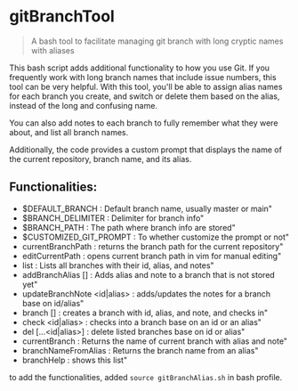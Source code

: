 # gitBranchTool

> A bash tool to facilitate managing git branch with long cryptic names with aliases

This bash script adds additional functionality to how you use Git. If you frequently work with long branch names that include issue numbers, this tool can be very helpful. With this tool, you'll be able to assign alias names for each branch you create, and switch or delete them based on the alias, instead of the long and confusing name.

You can also add notes to each branch to fully remember what they were about, and list all branch names.

Additionally, the code provides a custom prompt that displays the name of the current repository, branch name, and its alias.

## Functionalities:

*  $DEFAULT_BRANCH                        : Default branch name, usually master or main"
*  $BRANCH_DELIMITER                      : Delimiter for branch info"
*  $BRANCH_PATH                           : The path where branch info are stored"
*  $CUSTOMIZED_GIT_PROMPT                 : To whether customize the prompt or not"
*  currentBranchPath                      : returns the branch path for the current repository"
*  editCurrentPath                        : opens current branch path in vim for manual editing"
*  list                                   : Lists all branches with their id, alias, and notes"
*  addBranchAlias <id> <alias> [<note>]   : Adds alias and note to a branch that is not stored yet"
*  updateBranchNote <id|alias> <note>     : adds/updates the notes for a branch base on id/alias"
*  branch <id> <alias> [<note>]           : creates a branch with id, alias, and note, and checks in"
*  check <id|alias>                       : checks into a branch base on an id or an alias"
*  del [...<id|alias>]                    : delete listed branches base on id or alias"
*  currentBranch                          : Returns the name of current branch with alias and note"
*  branchNameFromAlias <alias>            : Returns the branch name from an alias"
*  branchHelp                             : shows this list"


to add the functionalities, added `source gitBranchAlias.sh` in bash profile.
